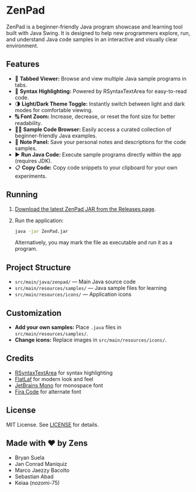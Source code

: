 # ZenPad

ZenPad is a beginner-friendly Java program showcase and learning tool built with Java Swing. It is designed to help new programmers explore, run, and understand Java code samples in an interactive and visually clear environment.

## Features

- 📄 **Tabbed Viewer:** Browse and view multiple Java sample programs in tabs.
- 🎨 **Syntax Highlighting:** Powered by RSyntaxTextArea for easy-to-read code.
- 🌗 **Light/Dark Theme Toggle:** Instantly switch between light and dark modes for comfortable viewing.
- 🔠 **Font Zoom:** Increase, decrease, or reset the font size for better readability.
- 🧑‍💻️ **Sample Code Browser:** Easily access a curated collection of beginner-friendly Java examples.
- 📝 **Note Panel:** Save your personal notes and descriptions for the code samples.
- ▶️ **Run Java Code:** Execute sample programs directly within the app (requires JDK).
- 📋 **Copy Code:** Copy code snippets to your clipboard for your own experiments.

## Running

1. [Download the latest ZenPad JAR from the Releases page](https://github.com/nozomi-75/ZenPad/releases).
2. Run the application:

    ```sh
    java -jar ZenPad.jar
    ```

   Alternatively, you may mark the file as executable and run it as a program.

## Project Structure

- `src/main/java/zenpad/` — Main Java source code
- `src/main/resources/samples/` — Java sample files for learning
- `src/main/resources/icons/` — Application icons

## Customization

- **Add your own samples:** Place `.java` files in `src/main/resources/samples/`.
- **Change icons:** Replace images in `src/main/resources/icons/`.

## Credits

- [RSyntaxTextArea](https://github.com/bobbylight/RSyntaxTextArea) for syntax highlighting
- [FlatLaf](https://www.formdev.com/flatlaf/) for modern look and feel
- [JetBrains Mono](https://github.com/JetBrains/JetBrainsMono) for monospace font
- [Fira Code](https://github.com/tonsky/FiraCode) for alternate font

## License

MIT License. See [LICENSE](LICENSE) for details.

## Made with ❤️ by Zens

- Bryan Suela
- Jan Conrad Maniquiz
- Marco Jaezzy Bacolto
- Sebastian Abad
- Keiaa (nozomi-75)
